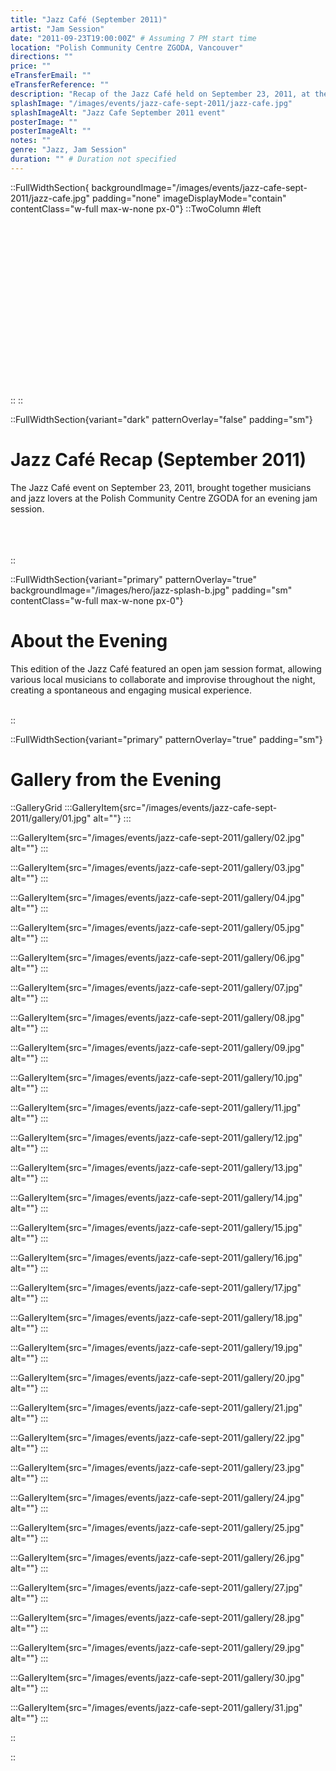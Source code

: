 ```yaml
---
title: "Jazz Café (September 2011)"
artist: "Jam Session"
date: "2011-09-23T19:00:00Z" # Assuming 7 PM start time
location: "Polish Community Centre ZGODA, Vancouver"
directions: ""
price: ""
eTransferEmail: ""
eTransferReference: ""
description: "Recap of the Jazz Café held on September 23, 2011, at the Polish Community Centre ZGODA, featuring a lively jam session with local musicians."
splashImage: "/images/events/jazz-cafe-sept-2011/jazz-cafe.jpg"
splashImageAlt: "Jazz Cafe September 2011 event"
posterImage: ""
posterImageAlt: ""
notes: ""
genre: "Jazz, Jam Session"
duration: "" # Duration not specified
---
```


::FullWidthSection{ backgroundImage="/images/events/jazz-cafe-sept-2011/jazz-cafe.jpg" padding="none" imageDisplayMode="contain" contentClass="w-full max-w-none px-0"}
::TwoColumn
#left
<br><br><br/>
<br><br><br/>
<br><br><br/>
<br><br><br/>
<br><br><br/>
<br><br><br/>
::
::

::FullWidthSection{variant="dark" patternOverlay="false" padding="sm"}

# Jazz Café Recap (September 2011)

The Jazz Café event on September 23, 2011, brought together musicians and jazz lovers at the Polish Community Centre ZGODA for an evening jam session.
<br></br>
<br></br>

::

::FullWidthSection{variant="primary" patternOverlay="true" backgroundImage="/images/hero/jazz-splash-b.jpg" padding="sm" contentClass="w-full max-w-none px-0"}

# About the Evening

This edition of the Jazz Café featured an open jam session format, allowing various local musicians to collaborate and improvise throughout the night, creating a spontaneous and engaging musical experience.
<br></br>

::

::FullWidthSection{variant="primary" patternOverlay="true" padding="sm"}

# Gallery from the Evening

::GalleryGrid
:::GalleryItem{src="/images/events/jazz-cafe-sept-2011/gallery/01.jpg" alt=""}
:::

:::GalleryItem{src="/images/events/jazz-cafe-sept-2011/gallery/02.jpg" alt=""}
:::

:::GalleryItem{src="/images/events/jazz-cafe-sept-2011/gallery/03.jpg" alt=""}
:::

:::GalleryItem{src="/images/events/jazz-cafe-sept-2011/gallery/04.jpg" alt=""}
:::

:::GalleryItem{src="/images/events/jazz-cafe-sept-2011/gallery/05.jpg" alt=""}
:::

:::GalleryItem{src="/images/events/jazz-cafe-sept-2011/gallery/06.jpg" alt=""}
:::

:::GalleryItem{src="/images/events/jazz-cafe-sept-2011/gallery/07.jpg" alt=""}
:::

:::GalleryItem{src="/images/events/jazz-cafe-sept-2011/gallery/08.jpg" alt=""}
:::

:::GalleryItem{src="/images/events/jazz-cafe-sept-2011/gallery/09.jpg" alt=""}
:::

:::GalleryItem{src="/images/events/jazz-cafe-sept-2011/gallery/10.jpg" alt=""}
:::

:::GalleryItem{src="/images/events/jazz-cafe-sept-2011/gallery/11.jpg" alt=""}
:::

:::GalleryItem{src="/images/events/jazz-cafe-sept-2011/gallery/12.jpg" alt=""}
:::

:::GalleryItem{src="/images/events/jazz-cafe-sept-2011/gallery/13.jpg" alt=""}
:::

:::GalleryItem{src="/images/events/jazz-cafe-sept-2011/gallery/14.jpg" alt=""}
:::

:::GalleryItem{src="/images/events/jazz-cafe-sept-2011/gallery/15.jpg" alt=""}
:::

:::GalleryItem{src="/images/events/jazz-cafe-sept-2011/gallery/16.jpg" alt=""}
:::

:::GalleryItem{src="/images/events/jazz-cafe-sept-2011/gallery/17.jpg" alt=""}
:::

:::GalleryItem{src="/images/events/jazz-cafe-sept-2011/gallery/18.jpg" alt=""}
:::

:::GalleryItem{src="/images/events/jazz-cafe-sept-2011/gallery/19.jpg" alt=""}
:::

:::GalleryItem{src="/images/events/jazz-cafe-sept-2011/gallery/20.jpg" alt=""}
:::

:::GalleryItem{src="/images/events/jazz-cafe-sept-2011/gallery/21.jpg" alt=""}
:::

:::GalleryItem{src="/images/events/jazz-cafe-sept-2011/gallery/22.jpg" alt=""}
:::

:::GalleryItem{src="/images/events/jazz-cafe-sept-2011/gallery/23.jpg" alt=""}
:::

:::GalleryItem{src="/images/events/jazz-cafe-sept-2011/gallery/24.jpg" alt=""}
:::

:::GalleryItem{src="/images/events/jazz-cafe-sept-2011/gallery/25.jpg" alt=""}
:::

:::GalleryItem{src="/images/events/jazz-cafe-sept-2011/gallery/26.jpg" alt=""}
:::

:::GalleryItem{src="/images/events/jazz-cafe-sept-2011/gallery/27.jpg" alt=""}
:::

:::GalleryItem{src="/images/events/jazz-cafe-sept-2011/gallery/28.jpg" alt=""}
:::

:::GalleryItem{src="/images/events/jazz-cafe-sept-2011/gallery/29.jpg" alt=""}
:::

:::GalleryItem{src="/images/events/jazz-cafe-sept-2011/gallery/30.jpg" alt=""}
:::

:::GalleryItem{src="/images/events/jazz-cafe-sept-2011/gallery/31.jpg" alt=""}
:::

::

::
